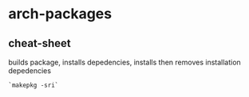 arch-packages
=============

cheat-sheet
-----------

builds package, installs depedencies, installs then removes installation
depedencies

    `makepkg -sri`
